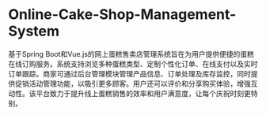 # Online-Cake-Shop-Management-System
基于Spring Boot和Vue.js的网上蛋糕售卖店管理系统旨在为用户提供便捷的蛋糕在线订购服务。系统支持浏览多种蛋糕类型、定制个性化订单、在线支付以及实时订单跟踪。商家可通过后台管理模块管理产品信息、订单处理及库存监控，同时提供促销活动管理功能，以吸引更多顾客。用户还可以评价和分享购买体验，增强互动性。该平台致力于提升线上蛋糕销售的效率和用户满意度，让每个庆祝时刻更特别。
